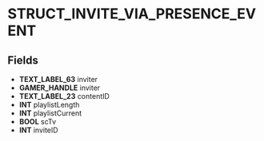 # STRUCT_INVITE_VIA_PRESENCE_EVENT

## Fields
* **TEXT_LABEL_63** inviter
* **GAMER_HANDLE** inviter
* **TEXT_LABEL_23** contentID
* **INT** playlistLength
* **INT** playlistCurrent
* **BOOL** scTv
* **INT** inviteID